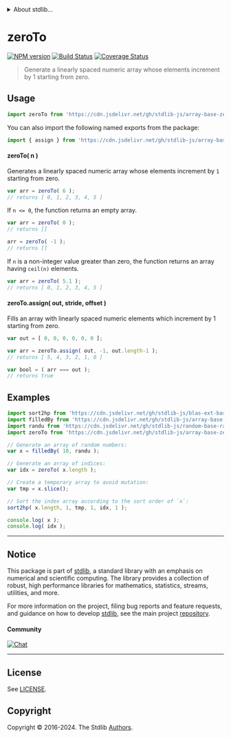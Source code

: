 <!--

@license Apache-2.0

Copyright (c) 2022 The Stdlib Authors.

Licensed under the Apache License, Version 2.0 (the "License");
you may not use this file except in compliance with the License.
You may obtain a copy of the License at

   http://www.apache.org/licenses/LICENSE-2.0

Unless required by applicable law or agreed to in writing, software
distributed under the License is distributed on an "AS IS" BASIS,
WITHOUT WARRANTIES OR CONDITIONS OF ANY KIND, either express or implied.
See the License for the specific language governing permissions and
limitations under the License.

-->


<details>
  <summary>
    About stdlib...
  </summary>
  <p>We believe in a future in which the web is a preferred environment for numerical computation. To help realize this future, we've built stdlib. stdlib is a standard library, with an emphasis on numerical and scientific computation, written in JavaScript (and C) for execution in browsers and in Node.js.</p>
  <p>The library is fully decomposable, being architected in such a way that you can swap out and mix and match APIs and functionality to cater to your exact preferences and use cases.</p>
  <p>When you use stdlib, you can be absolutely certain that you are using the most thorough, rigorous, well-written, studied, documented, tested, measured, and high-quality code out there.</p>
  <p>To join us in bringing numerical computing to the web, get started by checking us out on <a href="https://github.com/stdlib-js/stdlib">GitHub</a>, and please consider <a href="https://opencollective.com/stdlib">financially supporting stdlib</a>. We greatly appreciate your continued support!</p>
</details>

# zeroTo

[![NPM version][npm-image]][npm-url] [![Build Status][test-image]][test-url] [![Coverage Status][coverage-image]][coverage-url] <!-- [![dependencies][dependencies-image]][dependencies-url] -->

> Generate a linearly spaced numeric array whose elements increment by 1 starting from zero.



<section class="usage">

## Usage

```javascript
import zeroTo from 'https://cdn.jsdelivr.net/gh/stdlib-js/array-base-zero-to@v0.2.0-deno/mod.js';
```

You can also import the following named exports from the package:

```javascript
import { assign } from 'https://cdn.jsdelivr.net/gh/stdlib-js/array-base-zero-to@v0.2.0-deno/mod.js';
```

#### zeroTo( n )

Generates a linearly spaced numeric array whose elements increment by `1` starting from zero.

```javascript
var arr = zeroTo( 6 );
// returns [ 0, 1, 2, 3, 4, 5 ]
```

If `n <= 0`, the function returns an empty array.

```javascript
var arr = zeroTo( 0 );
// returns []

arr = zeroTo( -1 );
// returns []
```

If `n` is a non-integer value greater than zero, the function returns an array having `ceil(n)` elements.

```javascript
var arr = zeroTo( 5.1 );
// returns [ 0, 1, 2, 3, 4, 5 ]
```

#### zeroTo.assign( out, stride, offset )

Fills an array with linearly spaced numeric elements which increment by 1 starting from zero.

```javascript
var out = [ 0, 0, 0, 0, 0, 0 ];

var arr = zeroTo.assign( out, -1, out.length-1 );
// returns [ 5, 4, 3, 2, 1, 0 ]

var bool = ( arr === out );
// returns true
```

</section>

<!-- /.usage -->

<section class="notes">

</section>

<!-- /.notes -->

<section class="examples">

## Examples

<!-- eslint no-undef: "error" -->

```javascript
import sort2hp from 'https://cdn.jsdelivr.net/gh/stdlib-js/blas-ext-base-gsort2hp@deno/mod.js';
import filledBy from 'https://cdn.jsdelivr.net/gh/stdlib-js/array-base-filled-by@deno/mod.js';
import randu from 'https://cdn.jsdelivr.net/gh/stdlib-js/random-base-randu@deno/mod.js';
import zeroTo from 'https://cdn.jsdelivr.net/gh/stdlib-js/array-base-zero-to@v0.2.0-deno/mod.js';

// Generate an array of random numbers:
var x = filledBy( 10, randu );

// Generate an array of indices:
var idx = zeroTo( x.length );

// Create a temporary array to avoid mutation:
var tmp = x.slice();

// Sort the index array according to the sort order of `x`:
sort2hp( x.length, 1, tmp, 1, idx, 1 );

console.log( x );
console.log( idx );
```

</section>

<!-- /.examples -->

<!-- Section for related `stdlib` packages. Do not manually edit this section, as it is automatically populated. -->

<section class="related">

</section>

<!-- /.related -->

<!-- Section for all links. Make sure to keep an empty line after the `section` element and another before the `/section` close. -->


<section class="main-repo" >

* * *

## Notice

This package is part of [stdlib][stdlib], a standard library with an emphasis on numerical and scientific computing. The library provides a collection of robust, high performance libraries for mathematics, statistics, streams, utilities, and more.

For more information on the project, filing bug reports and feature requests, and guidance on how to develop [stdlib][stdlib], see the main project [repository][stdlib].

#### Community

[![Chat][chat-image]][chat-url]

---

## License

See [LICENSE][stdlib-license].


## Copyright

Copyright &copy; 2016-2024. The Stdlib [Authors][stdlib-authors].

</section>

<!-- /.stdlib -->

<!-- Section for all links. Make sure to keep an empty line after the `section` element and another before the `/section` close. -->

<section class="links">

[npm-image]: http://img.shields.io/npm/v/@stdlib/array-base-zero-to.svg
[npm-url]: https://npmjs.org/package/@stdlib/array-base-zero-to

[test-image]: https://github.com/stdlib-js/array-base-zero-to/actions/workflows/test.yml/badge.svg?branch=v0.2.0
[test-url]: https://github.com/stdlib-js/array-base-zero-to/actions/workflows/test.yml?query=branch:v0.2.0

[coverage-image]: https://img.shields.io/codecov/c/github/stdlib-js/array-base-zero-to/main.svg
[coverage-url]: https://codecov.io/github/stdlib-js/array-base-zero-to?branch=main

<!--

[dependencies-image]: https://img.shields.io/david/stdlib-js/array-base-zero-to.svg
[dependencies-url]: https://david-dm.org/stdlib-js/array-base-zero-to/main

-->

[chat-image]: https://img.shields.io/gitter/room/stdlib-js/stdlib.svg
[chat-url]: https://app.gitter.im/#/room/#stdlib-js_stdlib:gitter.im

[stdlib]: https://github.com/stdlib-js/stdlib

[stdlib-authors]: https://github.com/stdlib-js/stdlib/graphs/contributors

[umd]: https://github.com/umdjs/umd
[es-module]: https://developer.mozilla.org/en-US/docs/Web/JavaScript/Guide/Modules

[deno-url]: https://github.com/stdlib-js/array-base-zero-to/tree/deno
[deno-readme]: https://github.com/stdlib-js/array-base-zero-to/blob/deno/README.md
[umd-url]: https://github.com/stdlib-js/array-base-zero-to/tree/umd
[umd-readme]: https://github.com/stdlib-js/array-base-zero-to/blob/umd/README.md
[esm-url]: https://github.com/stdlib-js/array-base-zero-to/tree/esm
[esm-readme]: https://github.com/stdlib-js/array-base-zero-to/blob/esm/README.md
[branches-url]: https://github.com/stdlib-js/array-base-zero-to/blob/main/branches.md

[stdlib-license]: https://raw.githubusercontent.com/stdlib-js/array-base-zero-to/main/LICENSE

</section>

<!-- /.links -->
